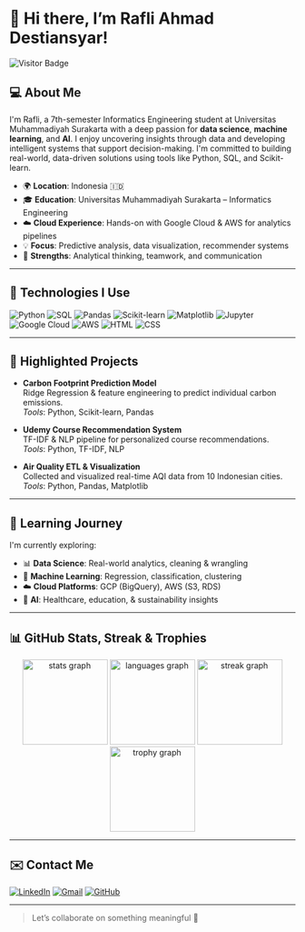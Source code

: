 # 👋 Hi there, I’m Rafli Ahmad Destiansyar!

![Visitor Badge](https://visitor-badge.laobi.icu/badge?page_id=RADEST.RADEST)

## 💻 About Me
I'm Rafli, a 7th-semester Informatics Engineering student at Universitas Muhammadiyah Surakarta with a deep passion for **data science**, **machine learning**, and **AI**. I enjoy uncovering insights through data and developing intelligent systems that support decision-making. I'm committed to building real-world, data-driven solutions using tools like Python, SQL, and Scikit-learn.

- 🌍 **Location**: Indonesia 🇮🇩  
- 🎓 **Education**: Universitas Muhammadiyah Surakarta – Informatics Engineering  
- ☁️ **Cloud Experience**: Hands-on with Google Cloud & AWS for analytics pipelines  
- 💡 **Focus**: Predictive analysis, data visualization, recommender systems  
- 🤝 **Strengths**: Analytical thinking, teamwork, and communication

---

## 🔧 Technologies I Use

![Python](https://img.shields.io/badge/Python-3670A0?style=for-the-badge&logo=python&logoColor=white)
![SQL](https://img.shields.io/badge/SQL-336791?style=for-the-badge&logo=postgresql&logoColor=white)
![Pandas](https://img.shields.io/badge/Pandas-150458?style=for-the-badge&logo=pandas&logoColor=white)
![Scikit-learn](https://img.shields.io/badge/Scikit--learn-F7931E?style=for-the-badge&logo=scikit-learn&logoColor=white)
![Matplotlib](https://img.shields.io/badge/Matplotlib-007ACC?style=for-the-badge&logo=matplotlib&logoColor=white)
![Jupyter](https://img.shields.io/badge/Jupyter-F37626?style=for-the-badge&logo=jupyter&logoColor=white)
![Google Cloud](https://img.shields.io/badge/Google_Cloud-4285F4?style=for-the-badge&logo=google-cloud&logoColor=white)
![AWS](https://img.shields.io/badge/AWS-232F3E?style=for-the-badge&logo=amazon-aws&logoColor=white)
![HTML](https://img.shields.io/badge/HTML5-E34F26?style=for-the-badge&logo=html5&logoColor=white)
![CSS](https://img.shields.io/badge/CSS3-1572B6?style=for-the-badge&logo=css3&logoColor=white)

---

## 📌 Highlighted Projects

- **Carbon Footprint Prediction Model**  
  Ridge Regression & feature engineering to predict individual carbon emissions.  
  *Tools*: Python, Scikit-learn, Pandas

- **Udemy Course Recommendation System**  
  TF-IDF & NLP pipeline for personalized course recommendations.  
  *Tools*: Python, TF-IDF, NLP

- **Air Quality ETL & Visualization**  
  Collected and visualized real-time AQI data from 10 Indonesian cities.  
  *Tools*: Python, Pandas, Matplotlib

---

## 🧭 Learning Journey

I'm currently exploring:
- 📊 **Data Science**: Real-world analytics, cleaning & wrangling  
- 🧠 **Machine Learning**: Regression, classification, clustering  
- ☁️ **Cloud Platforms**: GCP (BigQuery), AWS (S3, RDS)  
- 🧪 **AI**: Healthcare, education, & sustainability insights  

---

## 📊 GitHub Stats, Streak & Trophies

<div align="center">
  <img src="https://github-readme-stats.vercel.app/api?username=RADEST&hide_title=false&hide_rank=false&show_icons=true&include_all_commits=true&count_private=true&disable_animations=false&theme=tokyonight&locale=en&hide_border=true&order=1" height="150" alt="stats graph"  />
  <img src="https://github-readme-stats.vercel.app/api/top-langs?username=RADEST&locale=en&hide_title=false&layout=compact&card_width=320&langs_count=5&theme=tokyonight&hide_border=true&order=2" height="150" alt="languages graph"  />
  <img src="https://streak-stats.demolab.com?user=RADEST&locale=en&mode=weekly&theme=tokyonight&hide_border=true&border_radius=5&order=3" height="150" alt="streak graph"  />
  <img src="https://github-profile-trophy.vercel.app?username=RADEST&theme=tokyonight&column=-1&row=1&margin-w=8&margin-h=8&no-bg=false&no-frame=true&order=4" height="150" alt="trophy graph"  />
</div>

---

## ✉️ Contact Me

[![LinkedIn](https://img.shields.io/badge/LinkedIn-blue?style=for-the-badge&logo=linkedin&logoColor=white)](https://www.linkedin.com/in/rafli-ahmad-destiansyar)
[![Gmail](https://img.shields.io/badge/Gmail-D14836?style=for-the-badge&logo=gmail&logoColor=white)](mailto:destiansyar.rafli@gmail.com)
[![GitHub](https://img.shields.io/badge/GitHub-000?style=for-the-badge&logo=github&logoColor=white)](https://github.com/RADEST)

---

> Let’s collaborate on something meaningful 🚀  